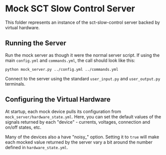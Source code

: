 # Mock SCT Slow Control Server
This folder represents an instance of the sct-slow-control server backed by virtual hardware.

## Running the Server
Run the mock server as though it were the normal server script. If using the main `config.yml` and `commands.yml`, the call should look like this:
```
python mock_server.py ../config.yml ../commands.yml
```

Connect to the server using the standard `user_input.py` and `user_output.py` terminals.

## Configuring the Virtual Hardware
At startup, each mock device pulls its configuration from `mock_server/hardware_state.yml`. Here, you can set the default values of the signals returned by each "device" - currents, voltages, connection and on/off states, etc. 

Many of the devices also a have "noisy_" option. Setting it to `true` will make each mocked value returned by the server vary a bit around the number defined in `hardware_state.yml`.
